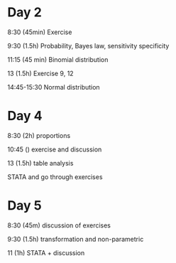 # Day 2

8:30 (45min) Exercise

9:30 (1.5h) Probability, Bayes law, sensitivity specificity

11:15 (45 min) Binomial distribution



13 (1.5h) Exercise 9, 12

14:45-15:30 Normal distribution



# Day 4

8:30 (2h) proportions

10:45 () exercise and discussion



13 (1.5h) table analysis

STATA and go through exercises



# Day 5

8:30 (45m) discussion of exercises

9:30 (1.5h) transformation and non-parametric

11 (1h) STATA + discussion





